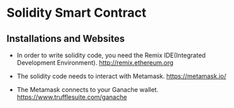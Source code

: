 # Solidity Smart Contract

## Installations and Websites

* In order to write solidity code, you need the Remix IDE(Integrated Development Environment). http://remix.ethereum.org 

* The solidity code needs to interact with Metamask. https://metamask.io/

* The Metamask connects to your Ganache wallet. https://www.trufflesuite.com/ganache 